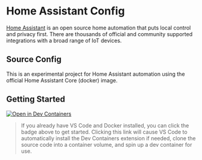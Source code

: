 # Home Assistant Config

[Home Assistant](https://www.home-assistant.io/) is an open source home automation that puts local control and privacy first. There are thousands of official and community supported integrations with a broad range of IoT devices.

## Source Config 

This is an experimental project for Home Assistant automation using the official Home Assistant Core (docker) image.

## Getting Started

[![Open in Dev Containers](https://img.shields.io/static/v1?label=Dev%20Containers&message=Open&color=blue&logo=visualstudiocode)](https://vscode.dev/redirect?url=vscode://ms-vscode-remote.remote-containers/cloneInVolume?url=https://github.com/mikejonestechno/home-assistant-config)

> If you already have VS Code and Docker installed, you can click the badge above to get started. Clicking this link will cause VS Code to automatically install the Dev Containers extension if needed, clone the source code into a container volume, and spin up a dev container for use.
